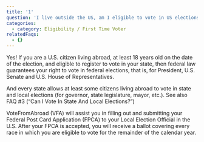 ```yaml
---
title: '1'
question: 'I live outside the US, am I eligible to vote in US elections?'
categories:
  - category: Eligibility / First Time Voter
relatedFaqs:
  - {}
---
```

Yes! If you are a U.S. citizen living abroad, at least 18 years old on the date of the election, and eligible to register to vote in your state, then federal law guarantees your right to vote in federal elections, that is, for President, U.S. Senate and U.S. House of Representatives.

And every state allows at least some citizens living abroad to vote in state and local elections (for governor, state legislature, mayor, etc.). See also FAQ #3 (“Can I Vote In State And Local Elections?”) 

VoteFromAbroad (VFA) will assist you in filling out and submitting your Federal Post Card Application (FPCA) to your Local Election Official in the U.S. After your FPCA is accepted, you will receive a ballot covering every race in which you are eligible to vote for the remainder of the calendar year.
